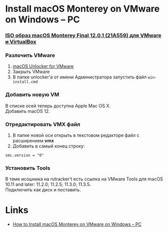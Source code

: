 # Install macOS Monterey on VMware on Windows – PC

### [ISO образ macOS Monterey Final 12.0.1 (21A559) для VMware и VirtualBox](https://rutracker.org/forum/viewtopic.php?t=6130213)

### Разлочить VMware

1. [macOS Unlocker for VMware](https://github.com/paolo-projects/unlocker)
2. Закрыть VMware
3. В папке unlocker'а от имени Администратора запустить файл `win-install.cmd`

### Добавить новую VM

В списке осей теперь доступна Apple Mac OS X.  
Добавить macOS 12.

### Отредактировать VMX файл

1. В папке новой оси открыть в текстовом редакторе файл с расширением **vmx**
2. Добавить в самый конец строку:

```
smc.version = "0"
```

### Установить Tools

В теме исошника на rutracker't есть ссылка на VMware Tools для macOS 10.11 and later: 11.2.0; 11.2.5; 11.3.0; 11.3.5.  
Подключить как диск и поставить.

# Links

- [How to Install macOS Monterey on VMware on Windows – PC](https://www.wikigain.com/how-to-install-macos-monterey-on-vmware-on-windows-pc/)

